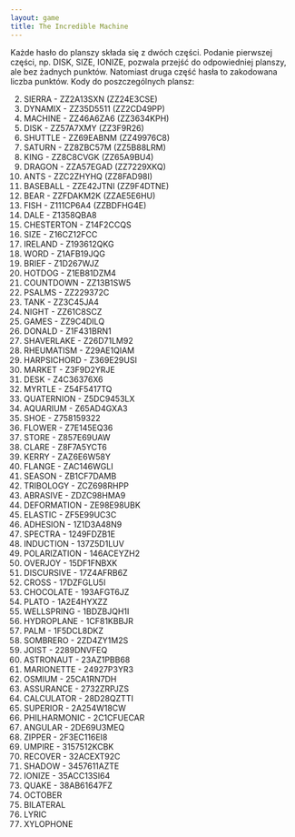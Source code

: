 ```yaml
---
layout: game
title: The Incredible Machine
---
```


Każde hasło do planszy składa się z dwóch części. Podanie 
pierwszej
części, np. DISK, SIZE, IONIZE, pozwala przejść do odpowiedniej 
planszy,
ale bez żadnych punktów. Natomiast druga część hasła to 
zakodowana
liczba punktów. Kody do poszczególnych plansz:

  2. SIERRA       	- ZZ2A13SXN (ZZ24E3CSE)
  3. DYNAMIX      	- ZZ35D5511 (ZZ2CD49PP)
  4. MACHINE      	- ZZ46A6ZA6 (ZZ3634KPH)
  5. DISK         	- ZZ57A7XMY (ZZ3F9R26)
  6. SHUTTLE      	- ZZ69EABNM (ZZ49976C8)
  7. SATURN       	- ZZ8ZBC57M (ZZ5B88LRM)
  8. KING         	- ZZ8C8CVGK (ZZ65A9BU4)
  9. DRAGON       	- ZZA57EGAD (ZZ7229XKQ)
10. ANTS         	- ZZC2ZHYHQ (ZZ8FAD98I)
11. BASEBALL     	- ZZE42JTNI (ZZ9F4DTNE)
12. BEAR         	- ZZFDAKM2K (ZZAE5E6HU)
13. FISH         	- Z111CP6A4 (ZZBDFHG4E)
14. DALE         	- Z1358QBA8
15. CHESTERTON   	- Z14F2CCQS
16. SIZE         	- Z16CZ12FCC
17. IRELAND      	- Z193612QKG
18. WORD         	- Z1AFB19JQG
19. BRIEF        	- Z1D267WJZ
20. HOTDOG       	- Z1EB81DZM4
21. COUNTDOWN    - ZZ13B1SW5
22. PSALMS       	- ZZ229372C
23. TANK         	- ZZ3C45JA4
24. NIGHT        	- ZZ61C8SCZ
25. GAMES        	- ZZ9C4DILQ
30. DONALD       	- Z1F431BRN1
32. SHAVERLAKE  	- Z26D71LM92
33. RHEUMATISM   	- Z29AE1QIAM
34. HARPSICHORD	- Z369E29USI
35. MARKET       	- Z3F9D2YRJE
36. DESK         	- Z4C36376X6
37. MYRTLE       	- Z54F5417TQ
38. QUATERNION   	- Z5DC9453LX
39. AQUARIUM     	- Z65AD4GXA3
40. SHOE         	- Z758159322
41. FLOWER       	- Z7E145EQ36
42. STORE        	- Z857E69UAW
43. CLARE        	- Z8F7A5YCT6
44. KERRY        	- ZAZ6E6W58Y
45. FLANGE       	- ZAC146WGLI
46. SEASON       	- ZB1CF7DAMB
47. TRIBOLOGY    	- ZCZ698RHPP
48. ABRASIVE     	- ZDZC98HMA9
49. DEFORMATION 	- ZE98E98UBK
50. ELASTIC      	- ZF5E99UC3C
51. ADHESION     	- 1Z1D3A48N9
52. SPECTRA      	- 1249FDZB1E
53. INDUCTION    	- 137Z5D1LUV
54. POLARIZATION	- 146ACEYZH2
55. OVERJOY      	- 15DF1FNBXK
56. DISCURSIVE   	- 17Z4AFRB6Z
57. CROSS        	- 17DZFGLU5I
58. CHOCOLATE    	- 193AFGT6JZ
59. PLATO        	- 1A2E4HYXZZ
60. WELLSPRING   	- 1BDZBJQH1I
61. HYDROPLANE  	- 1CF81KBBJR
62. PALM         	- 1F5DCL8DKZ
63. SOMBRERO     	- 2ZD4ZY1M2S
64. JOIST        	- 2289DNVFEQ
65. ASTRONAUT    	- 23AZ1PBB68
66. MARIONETTE   	- 24927P3YR3
67. OSMIUM       	- 25CA1RN7DH
68. ASSURANCE    	- 2732ZRPJZS
69. CALCULATOR   - 28D28QZTTI
70. SUPERIOR     	- 2A254W18CW
71. PHILHARMONIC	- 2C1CFUECAR
72. ANGULAR      	- 2DE69U3MEQ
73. ZIPPER       	- 2F3EC116EI8
74. UMPIRE       	- 3157512KCBK
75. RECOVER      	- 32ACEXT92C
76. SHADOW       	- 3457611AZTE
77. IONIZE       	- 35ACC13SI64
78. QUAKE        	- 38AB61647FZ
79. OCTOBER
80. BILATERAL
81. LYRIC
87. XYLOPHONE
